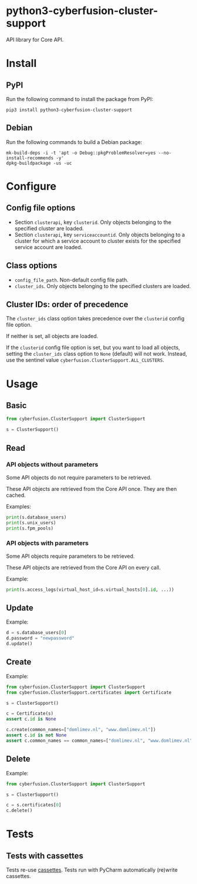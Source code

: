 # python3-cyberfusion-cluster-support

API library for Core API.

# Install

## PyPI

Run the following command to install the package from PyPI:

    pip3 install python3-cyberfusion-cluster-support

## Debian

Run the following commands to build a Debian package:

    mk-build-deps -i -t 'apt -o Debug::pkgProblemResolver=yes --no-install-recommends -y'
    dpkg-buildpackage -us -uc

# Configure

## Config file options

* Section `clusterapi`, key `clusterid`. Only objects belonging to the specified cluster are loaded.
* Section `clusterapi`, key `serviceaccountid`. Only objects belonging to a cluster for which a service account to cluster exists for the specified service account are loaded.

## Class options

* `config_file_path`. Non-default config file path.
* `cluster_ids`. Only objects belonging to the specified clusters are loaded.

## Cluster IDs: order of precedence

The `cluster_ids` class option takes precedence over the `clusterid` config file option.

If neither is set, all objects are loaded.

If the `clusterid` config file option is set, but you want to load all objects, setting the `cluster_ids` class option to `None` (default) will not work. Instead, use the sentinel value `cyberfusion.ClusterSupport.ALL_CLUSTERS`.

# Usage

## Basic

```python
from cyberfusion.ClusterSupport import ClusterSupport

s = ClusterSupport()
```

## Read

### API objects without parameters

Some API objects do not require parameters to be retrieved.

These API objects are retrieved from the Core API once. They are then cached.

Examples:

```python
print(s.database_users)
print(s.unix_users)
print(s.fpm_pools)
```

### API objects with parameters

Some API objects require parameters to be retrieved.

These API objects are retrieved from the Core API on every call.

Example:

```python
print(s.access_logs(virtual_host_id=s.virtual_hosts[0].id, ...))
```

## Update

Example:

```python
d = s.database_users[0]
d.password = "newpassword"
d.update()
```

## Create

Example:

```python
from cyberfusion.ClusterSupport import ClusterSupport
from cyberfusion.ClusterSupport.certificates import Certificate

s = ClusterSupport()

c = Certificate(s)
assert c.id is None

c.create(common_names=["domlimev.nl", "www.domlimev.nl"])
assert c.id is not None
assert c.common_names == common_names=["domlimev.nl", "www.domlimev.nl"]
```

## Delete

Example:

```python
from cyberfusion.ClusterSupport import ClusterSupport

s = ClusterSupport()

c = s.certificates[0]
c.delete()
```

# Tests

## Tests with cassettes

Tests re-use [cassettes](https://lore.cyberfusion.nl/technical/cassettes/). Tests run with PyCharm automatically (re)write cassettes.
